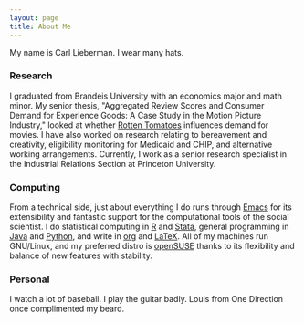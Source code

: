 ```yaml
---
layout: page
title: About Me
---
```


My name is Carl Lieberman.
I wear many hats.

### Research

I graduated from Brandeis University with an economics major and math minor.
My senior thesis, "Aggregated Review Scores and Consumer Demand for Experience Goods: A Case Study in the Motion Picture Industry," looked at whether [Rotten Tomatoes](https://rottentomatoes.com) influences demand for movies.
I have also worked on research relating to bereavement and creativity, eligibility monitoring for Medicaid and CHIP, and alternative working arrangements.
Currently, I work as a senior research specialist in the Industrial Relations Section at Princeton University.

### Computing

From a technical side, just about everything I do runs through [Emacs](https://www.gnu.org/software/emacs/) for its extensibility and fantastic support for the computational tools of the social scientist.
I do statistical computing in [R](https://www.r-project.org/) and [Stata](http://www.stata.com/), general programming in [Java](http://openjdk.java.net/) and [Python](https://www.python.org/), and write in [org](http://orgmode.org/) and [LaTeX](https://www.latex-project.org/).
All of my machines run GNU/Linux, and my preferred distro is [openSUSE](https://www.opensuse.org/) thanks to its flexibility and balance of new features with stability.

### Personal

I watch a lot of baseball.
I play the guitar badly.
Louis from One Direction once complimented my beard.
